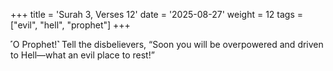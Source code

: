 +++
title = 'Surah 3, Verses 12'
date = '2025-08-27'
weight = 12
tags = ["evil", "hell", "prophet"]
+++

˹O Prophet!˺ Tell the disbelievers, “Soon you will be overpowered and driven to Hell—what an evil place to rest!”
